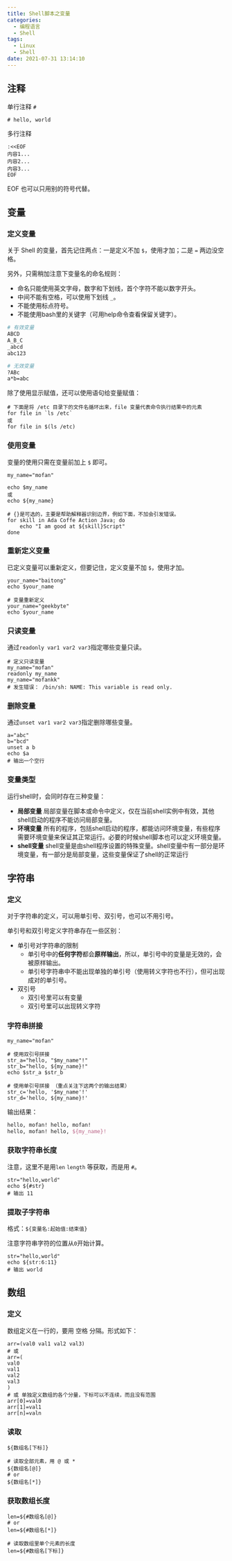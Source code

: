 ```yaml
---
title: Shell脚本之变量
categories:
  - 编程语言
  - Shell
tags:
  - Linux
  - Shell
date: 2021-07-31 13:14:10
---
```


## 注释

单行注释 `#`

```shell
# hello, world
```

多行注释

```shell
:<<EOF
内容1...
内容2...
内容3...
EOF
```

EOF 也可以只用别的符号代替。

## 变量

### 定义变量

关于 Shell 的变量，首先记住两点：一是定义不加 `$`，使用才加；二是 `=` 两边没空格。

另外，只需稍加注意下变量名的命名规则：

* 命名只能使用英文字母，数字和下划线，首个字符不能以数字开头。
* 中间不能有空格，可以使用下划线 `_`。
* 不能使用标点符号。
* 不能使用bash里的关键字（可用help命令查看保留关键字）。

```sh
# 有效变量
ABCD
A_B_C
_abcd
abc123

# 无效变量
?ABc
a*b=abc
```

除了使用显示赋值，还可以使用语句给变量赋值：

```shell
# 下面是将 /etc 目录下的文件名循环出来，file 变量代表命令执行结果中的元素
for file in `ls /etc`
或
for file in $(ls /etc)
```

### 使用变量

变量的使用只需在变量前加上 `$` 即可。

```shell
my_name="mofan"

echo $my_name
或
echo ${my_name}

# {}是可选的，主要是帮助解释器识别边界，例如下面，不加会引发错误。
for skill in Ada Coffe Action Java; do
    echo "I am good at ${skill}Script"
done
```

### 重新定义变量

已定义变量可以重新定义，但要记住，定义变量不加 `$`，使用才加。

```shell
your_name="baitong"
echo $your_name

# 变量重新定义
your_name="geekbyte"
echo $your_name
```

### 只读变量

通过`readonly var1 var2 var3`指定哪些变量只读。

```shell
# 定义只读变量
my_name="mofan"
readonly my_name
my_name="mofankk"
# 发生错误： /bin/sh: NAME: This variable is read only.
```

### 删除变量

通过`unset var1 var2 var3`指定删除哪些变量。

```shell
a="abc"
b="bcd"
unset a b
echo $a
# 输出一个空行
```

### 变量类型

运行shell时，会同时存在三种变量：

- **局部变量** 局部变量在脚本或命令中定义，仅在当前shell实例中有效，其他shell启动的程序不能访问局部变量。
- **环境变量** 所有的程序，包括shell启动的程序，都能访问环境变量，有些程序需要环境变量来保证其正常运行。必要的时候shell脚本也可以定义环境变量。
- **shell变量** shell变量是由shell程序设置的特殊变量。shell变量中有一部分是环境变量，有一部分是局部变量，这些变量保证了shell的正常运行

## 字符串

### 定义

对于字符串的定义，可以用单引号、双引号，也可以不用引号。

单引号和双引号定义字符串存在一些区别：

* 单引号对字符串的限制
	* 单引号中的**任何字符**都会**原样输出**，所以，单引号中的变量是无效的，会被原样输出。
	* 单引号字符串中不能出现单独的单引号（使用转义字符也不行），但可出现成对的单引号。
* 双引号
	* 双引号里可以有变量
	* 双引号里可以出现转义字符

### 字符串拼接

```shell
my_name="mofan"

# 使用双引号拼接
str_a="hello, "$my_name"!"
str_b="hello, ${my_name}!"
echo $str_a $str_b

# 使用单引号拼接 （重点关注下这两个的输出结果）
str_c='hello, '$my_name'!'
str_d='hello, ${my_name}!'
```

输出结果：

```tex
hello, mofan! hello, mofan!
hello, mofan! hello, ${my_name}!
```

### 获取字符串长度

注意，这里不是用`len` `length` 等获取，而是用 `#`。

```shell
str="hello,world"
echo ${#str}
# 输出 11
```

### 提取子字符串

格式：`${变量名:起始值:结束值}`

注意字符串字符的位置从`0`开始计算。

```shell
str="hello,world"
echo ${str:6:11}
# 输出 world
```

## 数组

### 定义

数组定义在一行的，要用 空格 分隔。形式如下：

```shell
arr=(val0 val1 val2 val3)
# 或
arr=(
val0
val1
val2
val3
)
# 或 单独定义数组的各个分量，下标可以不连续，而且没有范围
arr[0]=val0
arr[1]=val1
arr[n]=valn
```

### 读取

```shell
${数组名[下标]}

# 读取全部元素，用 @ 或 *
${数组名[@]}
# or
${数组名[*]}
```

### 获取数组长度

```shell
len=${#数组名[@]}
# or
len=${#数组名[*]}

# 读取数组里单个元素的长度
len=${#数组名[下标]}
```
